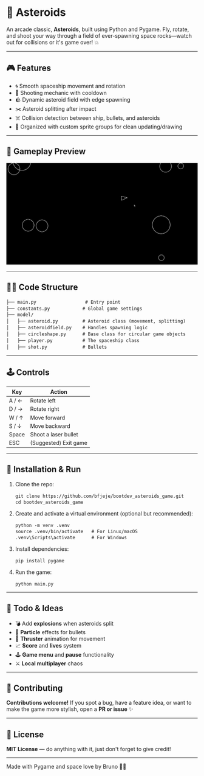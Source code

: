 # 🚀 Asteroids

An arcade classic, **Asteroids**, built using Python and Pygame. Fly, rotate, and shoot your way through a field of ever-spawning space rocks—watch out for collisions or it's game over! 💥

---
## 🎮 Features

- 🌀 Smooth spaceship movement and rotation
- 🔫 Shooting mechanic with cooldown
- 🪨 Dynamic asteroid field with edge spawning
- ✂️ Asteroid splitting after impact
- ☠️ Collision detection between ship, bullets, and asteroids
- 🧠 Organized with custom sprite groups for clean updating/drawing
---
## 📸 Gameplay Preview

![Gameplay](assets/demo.gif)

---
## 🧑‍💻 Code Structure
```markdown
├── main.py                  # Entry point
├── constants.py            # Global game settings
├── model/
│   ├── asteroid.py         # Asteroid class (movement, splitting)
│   ├── asteroidfield.py    # Handles spawning logic
│   ├── circleshape.py      # Base class for circular game objects
│   ├── player.py           # The spaceship class
│   ├── shot.py             # Bullets
```
---
## 🕹️ Controls

| Key | Action | 
|-------|-------|
| A / ← | Rotate left | 
| D / → | Rotate right | 
| W / ↑ | Move forward | 
| S / ↓ | Move backward | 
| Space | Shoot a laser bullet | 
| ESC | (Suggested) Exit game |
---
## 🔧 Installation & Run
1. Clone the repo:
    ```shell
    git clone https://github.com/bfjeje/bootdev_asteroids_game.git
    cd bootdev_asteroids_game
    ```

2. Create and activate a virtual environment (optional but recommended):
    ```shell
    python -m venv .venv
    source .venv/bin/activate   # For Linux/macOS
    .venv\Scripts\activate      # For Windows
    ```

3. Install dependencies:
    ```shell
    pip install pygame
    ```

4. Run the game:
    ```shell
    python main.py
    ```
---
## 🗿 Todo & Ideas
- 💣 Add **explosions** when asteroids split
- 🧬 **Particle** effects for bullets
- 🚀 **Thruster** animation for movement
- 📈 **Score** and **lives** system
- 🕹️ **Game menu** and **pause** functionality
- ⚔️ **Local multiplayer** chaos

---
## 🤝 Contributing
**Contributions welcome!** If you spot a bug, have a feature idea, or want to make the game more stylish, open a **PR or issue** ✨

---
## 📜 License
**MIT License** — do anything with it, just don't forget to give credit!

---
Made with Pygame and space love by Bruno 👨‍🚀
